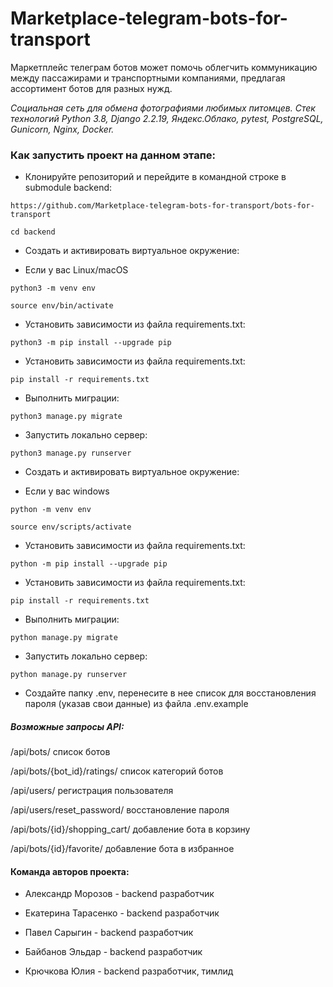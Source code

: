 # Marketplace-telegram-bots-for-transport

Маркетплейс телеграм ботов может помочь облегчить коммуникацию между
пассажирами и транспортными компаниями,
предлагая ассортимент ботов для разных нужд.

_Социальная сеть для обмена фотографиями любимых питомцев.
Стек технологий
Python 3.8, Django 2.2.19, Яндекс.Облако, pytest, PostgreSQL,
Gunicorn, Nginx, Docker._

### Как запустить проект на данном этапе:

* Клонируйте репозиторий и перейдите
  в командной строке в submodule backend:

```
https://github.com/Marketplace-telegram-bots-for-transport/bots-for-transport
```

```
cd backend
```

* Cоздать и активировать виртуальное окружение:

* Если у вас Linux/macOS

```
python3 -m venv env
```

```
source env/bin/activate
```

* Установить зависимости из файла requirements.txt:

```
python3 -m pip install --upgrade pip
```

* Установить зависимости из файла requirements.txt:

```
pip install -r requirements.txt
```

* Выполнить миграции:

```
python3 manage.py migrate
```

* Запустить локально сервер:

```
python3 manage.py runserver
```

* Cоздать и активировать виртуальное окружение:

* Если у вас windows

```
python -m venv env
```

```
source env/scripts/activate
```

* Установить зависимости из файла requirements.txt:

```
python -m pip install --upgrade pip
```

* Установить зависимости из файла requirements.txt:

```
pip install -r requirements.txt
```

* Выполнить миграции:

```
python manage.py migrate
```

* Запустить локально сервер:

```
python manage.py runserver
```

* Создайте папку .env,
перенесите в нее список для восстановления пароля
(указав свои данные) из файла .env.example 


##### Возможные запросы API:


/api/bots/ список ботов

/api/bots/{bot_id}/ratings/ список категорий ботов

/api/users/ регистрация пользователя

/api/users/reset_password/ восстановление пароля

/api/bots/{id}/shopping_cart/ добавление бота в корзину

/api/bots/{id}/favorite/ добавление бота в избранное


#### Команда авторов проекта:

* Александр Морозов - backend разработчик

* Екатерина Тарасенко - backend разработчик

* Павел Сарыгин - backend разработчик

* Байбанов Эльдар - backend разработчик

* Крючкова Юлия - backend разработчик, тимлид
